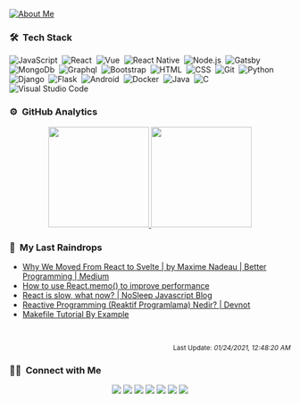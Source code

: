 
<a href="https://codesandbox.io/s/pf4c0">![About Me](https://github.com/bufgix/bufgix/blob/master/ttt(1).gif)</a>


### 🛠 &nbsp;Tech Stack

![JavaScript](https://img.shields.io/badge/-JavaScript-05122A?style=flat&logo=javascript)&nbsp;
![React](https://img.shields.io/badge/-React-05122A?style=flat&logo=react)&nbsp;
![Vue](https://img.shields.io/badge/-Vue-05122A?style=flat&logo=vue.js)&nbsp;
![React Native](https://img.shields.io/badge/-React%20Native-05122A?style=flat&logo=react)&nbsp;
![Node.js](https://img.shields.io/badge/-Node.js-05122A?style=flat&logo=node.js)&nbsp;
![Gatsby](https://img.shields.io/badge/-Gatsby-05122A?style=flat&logo=gatsby&logoColor=663399)&nbsp;
![MongoDb](https://img.shields.io/badge/-MongoDB-05122A?style=flat&logo=mongodb)&nbsp;
![Graphql](https://img.shields.io/badge/-Graphql-05122A?style=flat&logo=graphql&logoColor=663399)&nbsp;
![Bootstrap](https://img.shields.io/badge/-Bootstrap-05122A?style=flat&logo=bootstrap&logoColor=563D7C)&nbsp;
![HTML](https://img.shields.io/badge/-HTML-05122A?style=flat&logo=HTML5)&nbsp;
![CSS](https://img.shields.io/badge/-CSS-05122A?style=flat&logo=CSS3&logoColor=1572B6)&nbsp;
![Git](https://img.shields.io/badge/-Git-05122A?style=flat&logo=git)&nbsp;
![Python](https://img.shields.io/badge/-Python-05122A?style=flat&logo=python)&nbsp;
![Django](https://img.shields.io/badge/-Django-05122A?style=flat&logo=django&logoColor=092E20)&nbsp;
![Flask](https://img.shields.io/badge/-Flask-05122A?style=flat&logo=flask)&nbsp;
![Android](https://img.shields.io/badge/-Android-05122A?style=flat&logo=android)&nbsp;
![Docker](https://img.shields.io/badge/-Docker-05122A?style=flat&logo=docker)&nbsp;
![Java](https://img.shields.io/badge/-Java-05122A?style=flat&logo=Java&logoColor=FFA518)&nbsp;
![C](https://img.shields.io/badge/-C-05122A?style=flat&logo=C&logoColor=A8B9CC)&nbsp;
![Visual Studio Code](https://img.shields.io/badge/-Visual%20Studio%20Code-05122A?style=flat&logo=visual-studio-code&logoColor=007ACC)&nbsp;



### ⚙️ &nbsp;GitHub Analytics

<p align="center">
<a href="https://github.com/bufgix">
  <img height="180em" src="https://github-readme-stats-eight-theta.vercel.app/api?username=bufgix&show_icons=true&theme=algolia&include_all_commits=true&count_private=true"/>
  <img height="180em" src="https://github-readme-stats-eight-theta.vercel.app/api/top-langs/?username=bufgix&layout=compact&langs_count=8&theme=algolia"/>
</a>
</p>

### 🔖 &nbsp;My Last Raindrops
- [Why We Moved From React to Svelte | by Maxime Nadeau | Better Programming | Medium](https://medium.com/better-programming/why-we-moved-from-react-to-svelte-f20afb1dc5d5)
- [How to use React.memo() to improve performance](https://felixgerschau.com/react-performance-react-memo/?ref=onur.dev)
- [React is slow, what now? | NoSleep Javascript Blog](https://nosleepjavascript.com/react-performance/?ref=onur.dev)
- [Reactive Programming (Reaktif Programlama) Nedir? | Devnot](http://devnot.com/2020/reactive-programming-reaktif-programlama-nedir/?utm_campaign=Yaz%C4%B1l%C4%B1mc%C4%B1lar%20%C4%B0%C3%A7in%20Hafta%20Sonu%20Okumalar%C4%B1&utm_medium=email&utm_source=Revue%20newsletter)
- [Makefile Tutorial By Example](https://makefiletutorial.com/)


<br/>
<p align="right"><sup >Last Update: <i> 01/24/2021, 12:48:20 AM</i></sup></p>



### 🤝🏻 &nbsp;Connect with Me

<p align="center">
<a href="https://www.bufgix.now.sh"><img src="https://img.shields.io/badge/-bufgix.now.sh-3423A6?style=flat&logo=Google-Chrome&logoColor=white"/></a>
<a href="https://twitter.com/bufgix_"><img src="https://img.shields.io/badge/-bufgix_-1da1f2?style=flat&logo=Twitter&logoColor=white"/></a>
<a href="https://www.linkedin.com/in/omer-faruk-bufgix/"><img src="https://img.shields.io/badge/-Ömer%20Faruk%20Oruc-0077B5?style=flat&logo=Linkedin&logoColor=white"/></a>
<a href="mailto:ooruc471@yandex.com"><img src="https://img.shields.io/badge/-ooruc471@yandex.com-D14836?style=flat&logo=Gmail&logoColor=white"/></a>
<a href="https://instagram.com/bufgix"><img src="https://img.shields.io/badge/-@bufgix-E4405F?style=flat&logo=Instagram&logoColor=white"/></a>
<a href="https://codesandbox.io/u/bufgix"><img src="https://img.shields.io/badge/-@bufgix-151515?style=flat&logo=CodeSandBox&logoColor=white"/></a>
<a href="https://www.hackerrank.com/bufgix"><img src="https://img.shields.io/badge/-@bufgix-2ec866?style=flat&logo=HackerRank&logoColor=white"/></a>

</p>
    
    